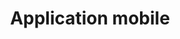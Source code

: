 ---
title        : "Application mobile"
category     : "communication-web"
order        : 2
description  : "Grâce à nos développeurs mobiles, vos applications n’auront plus de secret pour nous."
thumbnail    : "https://static.wixstatic.com/media/6143b5_77d9f93703234e49b4ebc881d2969cdb~mv2.png_srz_549_394_85_22_0.50_1.20_0.00_png_srz"
header_bg    : ""
card_color   : "uk-card-violet"
 
---
